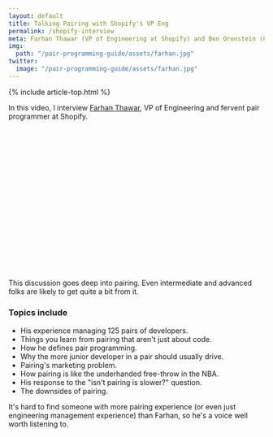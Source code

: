 ```yaml
---
layout: default
title: Talking Pairing with Shopify's VP Eng
permalink: /shopify-interview
meta: Farhan Thawar (VP of Engineering at Shopify) and Ben Orenstein (CEO of Tuple) address common objections to pair programming, how to be a great pair, whether pairing obviates code review, introducing the practice to new teams, and how Shopify is continuing its pairing culture in a digital-first world.
img:
  path: "/pair-programming-guide/assets/farhan.jpg"
twitter:
  image: "/pair-programming-guide/assets/farhan.jpg"
---
```


{% include article-top.html %}

In this video, I interview [Farhan Thawar](https://twitter.com/fnthawar), VP of Engineering and fervent pair programmer at Shopify.

<script src="https://fast.wistia.com/embed/medias/qzju5kfabz.jsonp" async></script><script src="https://fast.wistia.com/assets/external/E-v1.js" async></script><div class="wistia_responsive_padding" style="padding:56.25% 0 0 0;position:relative;"><div class="wistia_responsive_wrapper" style="height:100%;left:0;position:absolute;top:0;width:100%;"><div class="wistia_embed wistia_async_qzju5kfabz videoFoam=true" style="height:100%;position:relative;width:100%"><div class="wistia_swatch" style="height:100%;left:0;opacity:0;overflow:hidden;position:absolute;top:0;transition:opacity 200ms;width:100%;"><img src="https://fast.wistia.com/embed/medias/qzju5kfabz/swatch" style="filter:blur(5px);height:100%;object-fit:contain;width:100%;" alt="" aria-hidden="true" onload="this.parentNode.style.opacity=1;" /></div></div></div></div>

This discussion goes deep into pairing. Even intermediate and advanced folks are likely to get quite a bit from it.

### Topics include

* His experience managing 125 pairs of developers.
* Things you learn from pairing that aren't just about code.
* How he defines pair programming.
* Why the more junior developer in a pair should usually drive.
* Pairing's marketing problem. 
* How pairing is like the underhanded free-throw in the NBA. 
* His response to the "isn't pairing is slower?" question.
* The downsides of pairing.

It's hard to find someone with more pairing experience (or even just engineering management experience) than Farhan, so he's a voice well worth listening to.
